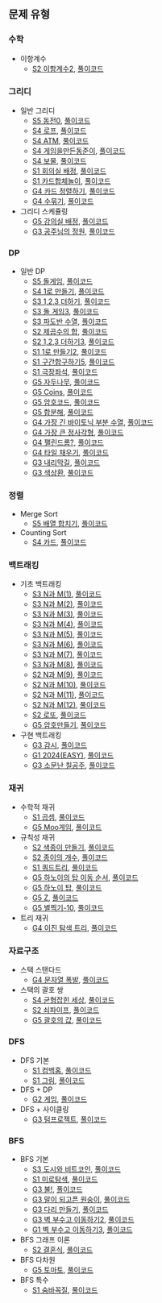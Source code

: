 ## 문제 유형
### 수학
- 이항계수
   - [S2 이항계수2](https://www.acmicpc.net/problem/11051), [풀이코드](https://github.com/quddaz/JAVA_CodingTest/blob/main/BOJ/%EC%88%98%ED%95%99/BOJ11051.java)
### 그리디
- 일반 그리디
   - [S5 동전0](https://www.acmicpc.net/problem/11047), [풀이코드](https://github.com/quddaz/JAVA_CodingTest/blob/main/BOJ/%EA%B7%B8%EB%A6%AC%EB%94%94/BOJ11047.java)
   - [S4 로프](https://www.acmicpc.net/problem/2217), [풀이코드](https://github.com/quddaz/JAVA_CodingTest/blob/main/BOJ/%EA%B7%B8%EB%A6%AC%EB%94%94/BOJ2217.java)
   - [S4 ATM](https://www.acmicpc.net/problem/11399), [풀이코드](https://github.com/quddaz/JAVA_CodingTest/blob/main/BOJ/%EA%B7%B8%EB%A6%AC%EB%94%94/BOJ11399.java)
   - [S4 게임을만든동준이](https://www.acmicpc.net/problem/2847), [풀이코드](https://github.com/quddaz/JAVA_CodingTest/blob/main/BOJ/%EA%B7%B8%EB%A6%AC%EB%94%94/BOJ2847.java)
   - [S4 보물](https://www.acmicpc.net/problem/1026), [풀이코드](https://github.com/quddaz/JAVA_CodingTest/blob/main/BOJ/%EA%B7%B8%EB%A6%AC%EB%94%94/BOJ1026.java)
   - [S1 회의실 배정](https://www.acmicpc.net/problem/1931), [풀이코드](https://github.com/quddaz/JAVA_CodingTest/blob/main/BOJ/%EA%B7%B8%EB%A6%AC%EB%94%94/BOJ1931.java)
   - [S1 카드합체놀이](https://www.acmicpc.net/problem/15903), [풀이코드](https://github.com/quddaz/JAVA_CodingTest/blob/main/BOJ/%EA%B7%B8%EB%A6%AC%EB%94%94/BOJ15903.java)
   - [G4 카드 정렬하기](https://www.acmicpc.net/problem/1715), [풀이코드](https://github.com/quddaz/JAVA_CodingTest/blob/main/BOJ/%EA%B7%B8%EB%A6%AC%EB%94%94/BOJ1715.java)
   - [G4 수묶기](https://www.acmicpc.net/problem/1744), [풀이코드](https://github.com/quddaz/JAVA_CodingTest/blob/main/BOJ/%EA%B7%B8%EB%A6%AC%EB%94%94/BOJ1744.java)
- 그리디 스케쥴링
   - [G5 강의실 배정](https://www.acmicpc.net/problem/11000), [풀이코드](https://github.com/quddaz/JAVA_CodingTest/blob/main/BOJ/%EA%B7%B8%EB%A6%AC%EB%94%94/BOJ11000.java)
   - [G3 공주님의 정원](https://www.acmicpc.net/problem/2457), [풀이코드](https://github.com/quddaz/JAVA_CodingTest/blob/main/BOJ/%EA%B7%B8%EB%A6%AC%EB%94%94/BOJ2457.java)
### DP
- 일반 DP
   - [S5 돌게임](https://www.acmicpc.net/problem/9655), [풀이코드](https://github.com/quddaz/JAVA_CodingTest/blob/main/BOJ/DP/BOJ9655.java)
   - [S4 1로 만들기](https://www.acmicpc.net/problem/1463), [풀이코드](https://github.com/quddaz/JAVA_CodingTest/blob/main/BOJ/DP/BOJ1463.java)
   - [S3 1,2,3 더하기](https://www.acmicpc.net/problem/9095), [풀이코드](https://github.com/quddaz/JAVA_CodingTest/blob/main/BOJ/DP/BOJ9095.java)
   - [S3 돌 게임3](https://www.acmicpc.net/problem/9657), [풀이코드](https://github.com/quddaz/JAVA_CodingTest/blob/main/BOJ/DP/BOJ9657.java)
   - [S3 파도반 수열](https://www.acmicpc.net/problem/9461), [풀이코드](https://github.com/quddaz/JAVA_CodingTest/blob/main/BOJ/DP/BOJ9461.java)
   - [S2 제곱수의 합](https://www.acmicpc.net/problem/1699), [풀이코드](https://github.com/quddaz/JAVA_CodingTest/blob/main/BOJ/DP/BOJ1699.java)
   - [S2 1,2,3 더하기3](https://www.acmicpc.net/problem/15988), [풀이코드](https://github.com/quddaz/JAVA_CodingTest/blob/main/BOJ/DP/BOJ15988.java)
   - [S1 1로 만들기2](https://www.acmicpc.net/problem/12852), [풀이코드](https://github.com/quddaz/JAVA_CodingTest/blob/main/BOJ/DP/BOJ12852.java)
   - [S1 구간합구하기5](https://www.acmicpc.net/problem/11660), [풀이코드](https://github.com/quddaz/JAVA_CodingTest/blob/main/BOJ/DP/BOJ11660.java)
   - [S1 극장좌석](https://www.acmicpc.net/problem/2302), [풀이코드](https://github.com/quddaz/JAVA_CodingTest/blob/main/BOJ/DP/BOJ2302.java)
   - [G5 자두나무](https://www.acmicpc.net/problem/2240), [풀이코드](https://github.com/quddaz/JAVA_CodingTest/blob/main/BOJ/DP/BOJ2240.java)
   - [G5 Coins](https://www.acmicpc.net/problem/3067), [풀이코드](https://github.com/quddaz/JAVA_CodingTest/blob/main/BOJ/DP/BOJ3067.java)
   - [G5 암호코드](https://www.acmicpc.net/problem/2011), [풀이코드](https://github.com/quddaz/JAVA_CodingTest/blob/main/BOJ/DP/BOJ2011.java)
   - [G5 합분해](https://www.acmicpc.net/problem/2225), [풀이코드](https://github.com/quddaz/JAVA_CodingTest/blob/main/BOJ/DP/BOJ2225.java)
   - [G4 가장 긴 바이토닉 부분 수열](https://www.acmicpc.net/problem/11054), [풀이코드](https://github.com/quddaz/JAVA_CodingTest/blob/main/BOJ/DP/BOJ11054.java)
   - [G4 가장 큰 정사각형](https://www.acmicpc.net/problem/1915), [풀이코드](https://github.com/quddaz/JAVA_CodingTest/blob/main/BOJ/DP/BOJ1915.java)
  - [G4 팰린드롬?](https://www.acmicpc.net/problem/10942), [풀이코드](https://github.com/quddaz/JAVA_CodingTest/blob/main/BOJ/DP/BOJ10942.java)
  - [G4 타일 채우기](https://www.acmicpc.net/problem/2133), [풀이코드](https://github.com/quddaz/JAVA_CodingTest/blob/main/BOJ/DP/BOJ2133.java)
  - [G3 내리막길](https://www.acmicpc.net/problem/1520), [풀이코드](https://github.com/quddaz/JAVA_CodingTest/blob/main/BOJ/DP/BOJ1520.java)
  - [G3 색상환](https://www.acmicpc.net/problem/2482), [풀이코드](https://github.com/quddaz/JAVA_CodingTest/blob/main/BOJ/DP/BOJ2482.java)
### 정렬
- Merge Sort
   - [S5 배열 합치기](https://www.acmicpc.net/problem/11728), [풀이코드](https://github.com/quddaz/JAVA_CodingTest/blob/main/BOJ/%EC%A0%95%EB%A0%AC/BOJ11728.java)
- Counting Sort
   - [S4 카드](https://www.acmicpc.net/problem/11652), [풀이코드](https://github.com/quddaz/JAVA_CodingTest/blob/main/BOJ/%EC%A0%95%EB%A0%AC/BOJ11652.java)
### 백트래킹
- 기초 백트래킹
   - [S3 N과 M(1)](https://www.acmicpc.net/problem/15649), [풀이코드](https://github.com/quddaz/JAVA_CodingTest/blob/main/BOJ/%EB%B0%B1%ED%8A%B8%EB%9E%98%ED%82%B9/BOJ15649.java)
   - [S3 N과 M(2)](https://www.acmicpc.net/problem/15650), [풀이코드](https://github.com/quddaz/JAVA_CodingTest/blob/main/BOJ/%EB%B0%B1%ED%8A%B8%EB%9E%98%ED%82%B9/BOJ15650.java)
   - [S3 N과 M(3)](https://www.acmicpc.net/problem/15651), [풀이코드](https://github.com/quddaz/JAVA_CodingTest/blob/main/BOJ/%EB%B0%B1%ED%8A%B8%EB%9E%98%ED%82%B9/BOJ15651.java)
   - [S3 N과 M(4)](https://www.acmicpc.net/problem/15652), [풀이코드](https://github.com/quddaz/JAVA_CodingTest/blob/main/BOJ/%EB%B0%B1%ED%8A%B8%EB%9E%98%ED%82%B9/BOJ15652.java)
   - [S3 N과 M(5)](https://www.acmicpc.net/problem/15654), [풀이코드](https://github.com/quddaz/JAVA_CodingTest/blob/main/BOJ/%EB%B0%B1%ED%8A%B8%EB%9E%98%ED%82%B9/BOJ15654.java)
   - [S3 N과 M(6)](https://www.acmicpc.net/problem/15655), [풀이코드](https://github.com/quddaz/JAVA_CodingTest/blob/main/BOJ/%EB%B0%B1%ED%8A%B8%EB%9E%98%ED%82%B9/BOJ15655.java)
   - [S3 N과 M(7)](https://www.acmicpc.net/problem/15656), [풀이코드](https://github.com/quddaz/JAVA_CodingTest/blob/main/BOJ/%EB%B0%B1%ED%8A%B8%EB%9E%98%ED%82%B9/BOJ15656.java)
   - [S3 N과 M(8)](https://www.acmicpc.net/problem/15657), [풀이코드](https://github.com/quddaz/JAVA_CodingTest/blob/main/BOJ/%EB%B0%B1%ED%8A%B8%EB%9E%98%ED%82%B9/BOJ15657.java)
   - [S2 N과 M(9)](https://www.acmicpc.net/problem/15663), [풀이코드](https://github.com/quddaz/JAVA_CodingTest/blob/main/BOJ/%EB%B0%B1%ED%8A%B8%EB%9E%98%ED%82%B9/BOJ15663.java)
   - [S2 N과 M(10)](https://www.acmicpc.net/problem/15664), [풀이코드](https://github.com/quddaz/JAVA_CodingTest/blob/main/BOJ/%EB%B0%B1%ED%8A%B8%EB%9E%98%ED%82%B9/BOJ15664.java)
   - [S2 N과 M(11)](https://www.acmicpc.net/problem/15665), [풀이코드](https://github.com/quddaz/JAVA_CodingTest/blob/main/BOJ/%EB%B0%B1%ED%8A%B8%EB%9E%98%ED%82%B9/BOJ15665.java)
   - [S2 N과 M(12)](https://www.acmicpc.net/problem/15666), [풀이코드](https://github.com/quddaz/JAVA_CodingTest/blob/main/BOJ/%EB%B0%B1%ED%8A%B8%EB%9E%98%ED%82%B9/BOJ15666.java)
   - [S2 로또](https://www.acmicpc.net/problem/6603), [풀이코드](https://github.com/quddaz/JAVA_CodingTest/blob/main/BOJ/%EB%B0%B1%ED%8A%B8%EB%9E%98%ED%82%B9/BOJ6603.java)
   - [G5 암호만들기](https://www.acmicpc.net/problem/1759), [풀이코드](https://github.com/quddaz/JAVA_CodingTest/blob/main/BOJ/%EB%B0%B1%ED%8A%B8%EB%9E%98%ED%82%B9/BOJ1759.java)
- 구현 백트래킹
     - [G3 감시](https://www.acmicpc.net/problem/15683), [풀이코드](https://github.com/quddaz/JAVA_CodingTest/blob/main/BOJ/%EB%B0%B1%ED%8A%B8%EB%9E%98%ED%82%B9/BOJ15683.java)
     - [G1 2024(EASY)](https://www.acmicpc.net/problem/12100), [풀이코드](https://github.com/quddaz/JAVA_CodingTest/blob/main/BOJ/%EB%B0%B1%ED%8A%B8%EB%9E%98%ED%82%B9/BOJ12100.java)
     - [G3 소문난 칠공주](https://www.acmicpc.net/problem/1941), [풀이코드](https://github.com/quddaz/JAVA_CodingTest/blob/main/BOJ/%EB%B0%B1%ED%8A%B8%EB%9E%98%ED%82%B9/BOJ1941.java)
### 재귀
- 수학적 재귀
   - [S1 곱셈](https://www.acmicpc.net/problem/1629), [풀이코드](https://github.com/quddaz/JAVA_CodingTest/blob/main/BOJ/BOJ1629.java)
   - [G5 Moo게임](https://www.acmicpc.net/problem/5904), [풀이코드](https://github.com/quddaz/JAVA_CodingTest/blob/main/BOJ/%EC%9E%AC%EA%B7%80/BOJ5904.java)
- 규칙성 재귀
   - [S2 색종이 만들기](https://www.acmicpc.net/problem/2630), [풀이코드](https://github.com/quddaz/JAVA_CodingTest/blob/main/BOJ/%EC%9E%AC%EA%B7%80/BOJ2630.java)
   - [S2 종이의 개수](https://www.acmicpc.net/problem/1780), [풀이코드](https://github.com/quddaz/JAVA_CodingTest/blob/main/BOJ/%EC%9E%AC%EA%B7%80/BOJ1780.java)
   - [S1 쿼드트리](https://www.acmicpc.net/problem/1992), [풀이코드](https://github.com/quddaz/JAVA_CodingTest/blob/main/BOJ/%EC%9E%AC%EA%B7%80/BOJ1992.java)
   - [G5 하노이의 탑 이동 순서](https://www.acmicpc.net/problem/11729), [풀이코드](https://github.com/quddaz/JAVA_CodingTest/blob/main/BOJ/%EC%9E%AC%EA%B7%80/BOJ11729.java)
   - [G5 하노이 탑](https://www.acmicpc.net/problem/1914), [풀이코드](https://github.com/quddaz/JAVA_CodingTest/blob/main/BOJ/%EC%9E%AC%EA%B7%80/BOJ1914.java)
   - [G5 Z](https://www.acmicpc.net/problem/1074), [풀이코드](https://github.com/quddaz/JAVA_CodingTest/blob/main/BOJ/BOJ1074.java)
   - [G5 별찍기-10](https://www.acmicpc.net/problem/2447), [풀이코드](https://github.com/quddaz/JAVA_CodingTest/blob/main/BOJ/%EC%9E%AC%EA%B7%80/BOJ2447.java)
- 트리 재귀
   - [G4 이진 탐색 트리](https://www.acmicpc.net/problem/5639), [풀이코드](https://github.com/quddaz/JAVA_CodingTest/blob/main/BOJ/%EC%9E%AC%EA%B7%80/BOJ5639.java)
### 자료구조
- 스택 스탠다드
   - [G4 문자열 폭발](https://www.acmicpc.net/problem/9935), [풀이코드](https://github.com/quddaz/JAVA_CodingTest/blob/main/BOJ/%EC%9E%90%EB%A3%8C%EA%B5%AC%EC%A1%B0/BOJ9935.java)
- 스택의 괄호 쌍
   - [S4 균형잡힌 세상](https://www.acmicpc.net/problem/4949), [풀이코드](https://github.com/quddaz/JAVA_CodingTest/blob/main/BOJ/%EC%9E%90%EB%A3%8C%EA%B5%AC%EC%A1%B0/BOJ4949.java)
   - [S2 쇠파이프](https://www.acmicpc.net/problem/10799), [풀이코드](https://github.com/quddaz/JAVA_CodingTest/blob/main/BOJ/%EC%9E%90%EB%A3%8C%EA%B5%AC%EC%A1%B0/BOJ10799.java)
   - [G5 괄호의 값](https://www.acmicpc.net/problem/2504), [풀이코드](https://github.com/quddaz/JAVA_CodingTest/blob/main/BOJ/%EC%9E%90%EB%A3%8C%EA%B5%AC%EC%A1%B0/BOJ2504.java)
### DFS
- DFS 기본
  - [S1 컴백홈](https://www.acmicpc.net/problem/1189), [풀이코드](https://github.com/quddaz/JAVA_CodingTest/blob/main/BOJ/DFS/BOJ1189.java)
  - [S1 그림](https://www.acmicpc.net/problem/1926), [풀이코드](https://github.com/quddaz/JAVA_CodingTest/blob/main/BOJ/BOJ1926.java)
- DFS + DP
  - [G2 게임](https://www.acmicpc.net/problem/1103), [풀이코드](https://github.com/quddaz/JAVA_CodingTest/blob/main/BOJ/DFS/BOJ1103.java)
- DFS + 사이클링
  - [G3 텀프로젝트](https://www.acmicpc.net/problem/9466), [풀이코드](https://github.com/quddaz/JAVA_CodingTest/blob/main/BOJ/DFS/BOJ9466.java)
### BFS
- BFS 기본
  - [S3 도시와 비트코인](https://www.acmicpc.net/problem/31575), [풀이코드](https://github.com/quddaz/JAVA_CodingTest/blob/main/BOJ/BFS/BOJ31575.java)
  - [S1 미로탐색](https://www.acmicpc.net/problem/2178), [풀이코드](https://github.com/quddaz/JAVA_CodingTest/blob/main/BOJ/BOJ2178.java)
  - [G3 불!](https://www.acmicpc.net/problem/4179), [풀이코드](https://github.com/quddaz/JAVA_CodingTest/blob/main/BOJ/BFS/BOJ4179.java)
  - [G3 말이 되고픈 원숭이](https://www.acmicpc.net/problem/1600), [풀이코드](https://github.com/quddaz/JAVA_CodingTest/blob/main/BOJ/BFS/BOJ1600.java)
  - [G3 다리 만들기](https://www.acmicpc.net/problem/2146), [풀이코드](https://github.com/quddaz/JAVA_CodingTest/blob/main/BOJ/BFS/BOJ2146.java)
  - [G3 벽 부수고 이동하기2](https://www.acmicpc.net/problem/14442), [풀이코드](https://github.com/quddaz/JAVA_CodingTest/blob/main/BOJ/BFS/BOJ14442.java)
  - [G1 벽 부수고 이동하기3](https://www.acmicpc.net/problem/16933), [풀이코드](https://github.com/quddaz/JAVA_CodingTest/blob/main/BOJ/BFS/BOJ16933.java)
- BFS 그래프 이론
  - [S2 결혼식](https://www.acmicpc.net/problem/5567), [풀이코드](https://github.com/quddaz/JAVA_CodingTest/blob/main/BOJ/BFS/BOJ5567.java)
- BFS 다차원
  - [G5 토마토](https://www.acmicpc.net/problem/7569), [풀이코드](https://github.com/quddaz/JAVA_CodingTest/blob/main/BOJ/BFS/BOJ7569.java)
- BFS 특수
  - [S1 숨바꼭질](https://www.acmicpc.net/problem/1697), [풀이코드](https://github.com/quddaz/JAVA_CodingTest/blob/main/BOJ/%ED%83%90%EC%83%89/BOJ1697.java)
